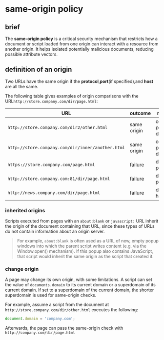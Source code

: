 # same-origin policy

## brief

The **same-origin policy** is a critical security mechanism that restricts how a document or script loaded from one origin can interact with a resource from another origin. It helps isolated potentially malicious documents, reducing possible attribute vectors.

## definition of an origin

Two URLs have the same origin if the **protocol**,**port**(if specified),and **host** are all the same.

The following table gives examples of origin comparisons with the URL`http://store.company.com/dir/page.html`:

| URL | outcome | reason |
| --- | --- | --- |
| `http://store.company.com/dir2/other.html` | same origin  | only the path differs |
| `http://store.company.com/dir/inner/another.html` | same origin  | only the path differs |
| `https://store.company.com/page.html` | failure  | different protocol |
| `http://store.company.com:81/dir/page.html` | failure | different port |
| `http://news.company.com/dir/page.html` | failure | different host |

### inherited origins

Scripts executed from pages with an `about:blank` or `javascript:` URL inherit the origin of the document containing that URL, since these types of URLs do not contain information about an origin server.

>For example, `about:blank` is often used as a URL of new, empty popup windows into which the parent script writes content (e.g. via the Window.open() mechanism). If this popup also contains JavaScript, that script would inherit the same origin as the script that created it.

### change origin

A page may change its own origin, with some limitations. A script can set the value of `documents.domain` to its current domain or a superdomain of its current domain. If set to a superdomain of the current domain, the shorter superdomain is used for same-origin checks.

For example, assume a script from the document at `http://store.company.com/dir/other.html` executes the following:

```JavaScript
document.domain = 'company.com';
```

Afterwards, the page can pass the same-origin check with `http://company.com/dir/page.html`

